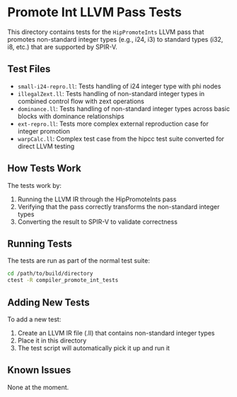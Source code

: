 # Promote Int LLVM Pass Tests

This directory contains tests for the `HipPromoteInts` LLVM pass that promotes non-standard integer types (e.g., i24, i3) to standard types (i32, i8, etc.) that are supported by SPIR-V.

## Test Files

- `small-i24-repro.ll`: Tests handling of i24 integer type with phi nodes
- `illegalZext.ll`: Tests handling of non-standard integer types in combined control flow with zext operations
- `dominance.ll`: Tests handling of non-standard integer types across basic blocks with dominance relationships
- `ext-repro.ll`: Tests more complex external reproduction case for integer promotion
- `warpCalc.ll`: Complex test case from the hipcc test suite converted for direct LLVM testing

## How Tests Work

The tests work by:
1. Running the LLVM IR through the HipPromoteInts pass
2. Verifying that the pass correctly transforms the non-standard integer types
3. Converting the result to SPIR-V to validate correctness

## Running Tests

The tests are run as part of the normal test suite:

```bash
cd /path/to/build/directory
ctest -R compiler_promote_int_tests
```

## Adding New Tests

To add a new test:
1. Create an LLVM IR file (.ll) that contains non-standard integer types
2. Place it in this directory
3. The test script will automatically pick it up and run it

## Known Issues

None at the moment. 